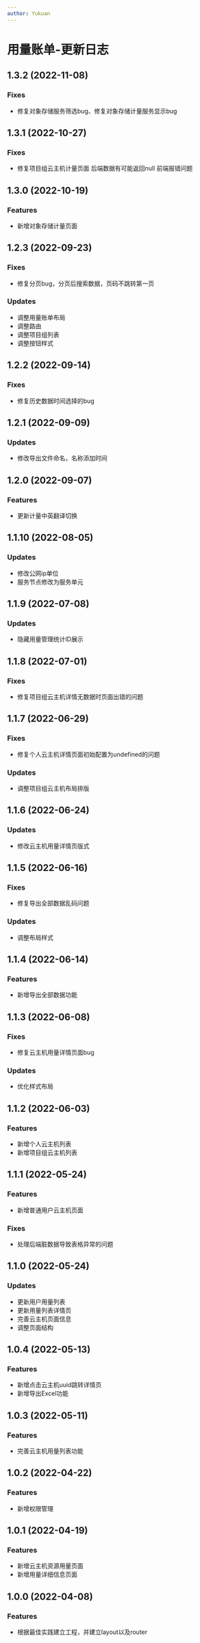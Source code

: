 ```yaml
---
author: Yukuan
---
```


# 用量账单-更新日志

## 1.3.2 (2022-11-08)
### Fixes
* 修复对象存储服务筛选bug、修复对象存储计量服务显示bug


## 1.3.1 (2022-10-27)
### Fixes
* 修复项目组云主机计量页面 后端数据有可能返回null 前端报错问题


## 1.3.0 (2022-10-19)
### Features
* 新增对象存储计量页面


## 1.2.3 (2022-09-23)
### Fixes
* 修复分页bug，分页后搜索数据，页码不跳转第一页
### Updates
* 调整用量账单布局
* 调整路由
* 调整项目组列表
* 调整按钮样式


## 1.2.2 (2022-09-14)
### Fixes
* 修复历史数据时间选择的bug


## 1.2.1 (2022-09-09)
### Updates
* 修改导出文件命名，名称添加时间


## 1.2.0 (2022-09-07)
### Features
* 更新计量中英翻译切换


## 1.1.10 (2022-08-05)
### Updates
* 修改公网ip单位
* 服务节点修改为服务单元


## 1.1.9 (2022-07-08)
### Updates
* 隐藏用量管理统计ID展示


## 1.1.8 (2022-07-01)
### Fixes
* 修复项目组云主机详情无数据时页面出错的问题


## 1.1.7 (2022-06-29)
### Fixes
* 修复个人云主机详情页面初始配置为undefined的问题
### Updates
* 调整项目组云主机布局排版


## 1.1.6 (2022-06-24)
### Updates
* 修改云主机用量详情页版式


## 1.1.5 (2022-06-16)
### Fixes
* 修复导出全部数据乱码问题
### Updates
* 调整布局样式


## 1.1.4 (2022-06-14)
### Features
* 新增导出全部数据功能


## 1.1.3 (2022-06-08)
### Fixes
* 修复云主机用量详情页面bug
### Updates
* 优化样式布局


## 1.1.2 (2022-06-03)
### Features
* 新增个人云主机列表
* 新增项目组云主机列表


## 1.1.1 (2022-05-24)
### Features
* 新增普通用户云主机页面
### Fixes
* 处理后端脏数据导致表格异常的问题


## 1.1.0 (2022-05-24)
### Updates
* 更新用户用量列表
* 更新用量列表详情页
* 完善云主机页面信息
* 调整页面结构


## 1.0.4 (2022-05-13)
### Features
* 新增点击云主机uuid跳转详情页
* 新增导出Excel功能


## 1.0.3 (2022-05-11)
### Features
* 完善云主机用量列表功能


## 1.0.2 (2022-04-22)
### Features
* 新增权限管理


## 1.0.1 (2022-04-19)
### Features
* 新增云主机资源用量页面
* 新增用量详细信息页面


## 1.0.0 (2022-04-08)
### Features
* 根据最佳实践建立工程，并建立layout以及router
